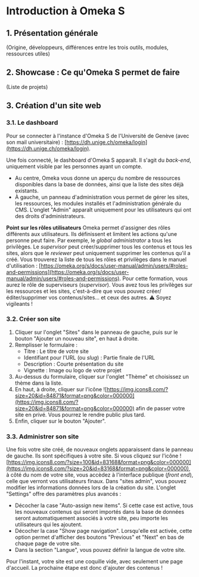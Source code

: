 # Introduction à Omeka S

## 1. Présentation générale
(Origine, développeurs, différences entre les trois outils, modules, ressources utiles)

## 2. Showcase : Ce qu'Omeka S permet de faire
(Liste de projets)

## 3. Création d'un site web
### 3.1. Le dashboard
Pour se connecter à l'instance d'Omeka S de l'Université de Genève (avec son mail universitaire) : [https://dh.unige.ch/omeka/login](https://dh.unige.ch/omeka/login).

Une fois connecté, le dashboard d'Omeka S apparaît. Il s'agit du *back-end*, uniquement visible par les personnes ayant un compte.

- Au centre, Omeka vous donne un aperçu du nombre de ressources disponibles dans la base de données, ainsi que la liste des sites déjà existants.
- À gauche, un panneau d'administration vous permet de gérer les sites, les ressources, les modules installés et l'administration générale du CMS. L'onglet "Admin" apparaît uniquement pour les utilisateurs qui ont des droits d'administrateurs.

**Point sur les rôles utilisateurs**
Omeka permet d'assigner des rôles différents aux utilisateurs. Ils définissent et limitent les actions qu'une personne peut faire. Par exemple, le *global administrator* a tous les privilèges. Le *supervisor* peut créer/supprimer tous les contenus et tous les sites, alors que le *reviewer* peut uniquement supprimer les contenus qu'il a créé. Vous trouverez la liste de tous les rôles et privilèges dans le manuel d'utilisation : [https://omeka.org/s/docs/user-manual/admin/users/#roles-and-permissions](https://omeka.org/s/docs/user-manual/admin/users/#roles-and-permissions).
Pour cette formation, vous aurez le rôle de superviseurs (*supervisor*). Vous avez tous les privilèges sur les ressources et les sites, c'est-à-dire que vous pouvez créer/éditer/supprimer vos contenus/sites... et ceux des autres. :warning: Soyez vigileants !

### 3.2. Créer son site

1. Cliquer sur l'onglet "Sites" dans le panneau de gauche, puis sur le bouton "Ajouter un nouveau site", en haut à droite.
1. Remplisser le formulaire :
   - Titre : Le titre de votre site
   - Identifiant pour l'URL (ou *slug*) :  Partie finale de l'URL
   - Description : Courte présentation du site 
   - Vignette : Image ou logo de votre projet
1. Au-dessus du formulaire, cliquer sur l'onglet "Thème" et choisissez un thème dans la liste.
1. En haut, à droite, cliquer sur l'icône ![https://img.icons8.com/?size=20&id=84871&format=png&color=000000](https://img.icons8.com/?size=20&id=84871&format=png&color=000000) afin de passer votre site en privé. Vous pourrez le rendre public plus tard.
1. Enfin, cliquer sur le bouton "Ajouter".

### 3.3. Administrer son site
Une fois votre site créé, de nouveaux onglets apparaissent dans le panneau de gauche. Ils sont spécifiques à votre site. Si vous cliquez sur l'icône ![https://img.icons8.com/?size=100&id=83168&format=png&color=000000](https://img.icons8.com/?size=20&id=83168&format=png&color=000000), à côté du nom de votre site, vous accèdez à l'interface publique (*front end*), celle que verront vos utilisateurs finaux.
Dans "sites admin", vous pouvez modifier les informations données lors de la création du site. L'onglet "Settings" offre des paramètres plus avancés :

- Décocher la case "Auto-assign new items". Si cette case est active, tous les nouveaux contenus qui seront importés dans la base de données seront automatiquement associés à votre site, peu importe les utilisateurs qui les ajoutent.
- Décocher la case "Show page navigation". Lorsqu'elle est activée, cette option permet d'afficher des boutons "Previous" et "Next" en bas de chaque page de votre site.
- Dans la section "Langue", vous pouvez définir la langue de votre site.

Pour l'instant, votre site est une coquille vide, avec seulement une page d'accueil. La prochaine étape est donc d'ajouter des contenus !


